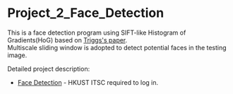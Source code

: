 # Project_2_Face_Detection
This is a face detection program using SIFT-like Histogram of Gradients(HoG) based on [Triggs's paper](https://course.cse.ust.hk/comp5421/Password_Only/projects/faces/dalal_triggs_cvpr_2005.pdf).<br>
Multiscale sliding window is adopted to detect potential faces in the testing image.

Detailed project description:
* [Face Detection](https://course.cse.ust.hk/comp5421/Password_Only/projects/faces/index.html) - HKUST ITSC required to log in. <br />
